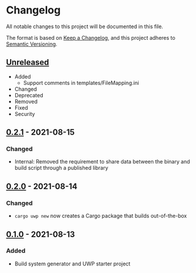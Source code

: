 # Changelog
All notable changes to this project will be documented in this file.

The format is based on [Keep a Changelog](https://keepachangelog.com/en/1.0.0/),
and this project adheres to [Semantic Versioning](https://semver.org/spec/v2.0.0.html).

## [Unreleased]
- Added
  - Support comments in templates/FileMapping.ini
- Changed
- Deprecated
- Removed
- Fixed
- Security

## [0.2.1] - 2021-08-15
### Changed
- Internal: Removed the requirement to share data between the binary and build script through a published library

## [0.2.0] - 2021-08-14
### Changed
- `cargo uwp new` now creates a Cargo package that builds out-of-the-box

## [0.1.0] - 2021-08-13
### Added
- Build system generator and UWP starter project

[Unreleased]: https://github.com/tim-weis/cargo-uwp/compare/master...develop
[0.2.1]: https://github.com/tim-weis/cargo-uwp/compare/0.2.0...0.2.1
[0.2.0]: https://github.com/tim-weis/cargo-uwp/compare/0.1.0...0.2.0
[0.1.0]: https://github.com/tim-weis/cargo-uwp/tree/0.1.0
